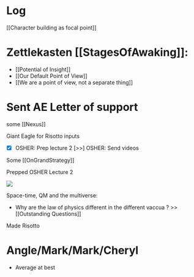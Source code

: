 

# Log

[[Character building as focal point]]

# Zettlekasten [[StagesOfAwaking]]:
- [[Potential of Insight]]
- [[Our Default Point of View]]
- [[We are a point of view, not a separate thing]]


# Sent AE Letter of support 

some [[Nexus]]

Giant Eagle for Risotto inputs

- [x] OSHER: Prep lecture 2 
 [>>] OSHER: Send videos 

Some [[OnGrandStrategy]]

Prepped OSHER Lecture 2

![](https://www.youtube.com/watch?v=FrTq_m1pLz8)

Space-time, QM and the multiverse:
- Why are the law of physics different in the different vaccua ?  >> [[Outstanding Questions]]


Made Risotto 

# Angle/Mark/Mark/Cheryl 
- Average at best
